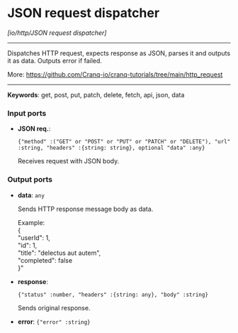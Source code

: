 # JSON request dispatcher

_[io/http/JSON request dispatcher]_

---

Dispatches HTTP request, expects response as JSON, parses it and outputs it as data. Outputs error if failed.  
  
More: https://github.com/Cranq-io/cranq-tutorials/tree/main/http_request  

---

__Keywords__: get, post, put, patch, delete, fetch, api, json, data

### Input ports

* __JSON req.__: 
    ```
    {"method" :("GET" or "POST" or "PUT" or "PATCH" or "DELETE"), "url" :string, "headers" :{string: string}, optional "data" :any}
    ```


    Receives request with JSON body.  

### Output ports

* __data__: ` any `


    Sends HTTP response message body as data.  
      
    Example:  
    {  
      "userId": 1,   
      "id": 1,   
      "title": "delectus aut autem",    
      "completed": false  
    }"  


* __response__: 
    ```
    {"status" :number, "headers" :{string: any}, "body" :string}
    ```


    Sends original response.  


* __error__: ` {"error" :string} `

